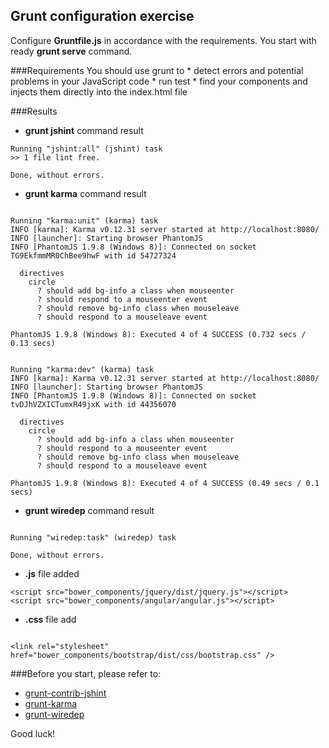 ## Grunt configuration exercise

Configure **Gruntfile.js** in accordance with the requirements. You start with ready **grunt serve** command.

###Requirements
You should use grunt to 
    * detect errors and potential problems in your JavaScript code
    * run test
    * find your components and injects them directly into the index.html file 
        
###Results
* **grunt jshint** command result

```
Running "jshint:all" (jshint) task
>> 1 file lint free.

Done, without errors.

```
* **grunt karma** command result

```

Running "karma:unit" (karma) task
INFO [karma]: Karma v0.12.31 server started at http://localhost:8080/
INFO [launcher]: Starting browser PhantomJS
INFO [PhantomJS 1.9.8 (Windows 8)]: Connected on socket TG9EkfmmMR0ChBee9hwF with id 54727324

  directives
    circle
      ? should add bg-info a class when mouseenter
      ? should respond to a mouseenter event
      ? should remove bg-info class when mouseleave
      ? should respond to a mouseleave event

PhantomJS 1.9.8 (Windows 8): Executed 4 of 4 SUCCESS (0.732 secs / 0.13 secs)


Running "karma:dev" (karma) task
INFO [karma]: Karma v0.12.31 server started at http://localhost:8080/
INFO [launcher]: Starting browser PhantomJS
INFO [PhantomJS 1.9.8 (Windows 8)]: Connected on socket tvDJhVZXICTumxR49jxK with id 44356070

  directives
    circle
      ? should add bg-info a class when mouseenter
      ? should respond to a mouseenter event
      ? should remove bg-info class when mouseleave
      ? should respond to a mouseleave event

PhantomJS 1.9.8 (Windows 8): Executed 4 of 4 SUCCESS (0.49 secs / 0.1 secs)

```

* **grunt wiredep** command result

```

Running "wiredep:task" (wiredep) task

Done, without errors.

```

* **.js** file added

```
<script src="bower_components/jquery/dist/jquery.js"></script>
<script src="bower_components/angular/angular.js"></script>

```

* **.css** file add
```

<link rel="stylesheet" href="bower_components/bootstrap/dist/css/bootstrap.css" />

```

###Before you start, please refer to:
* [grunt-contrib-jshint](https://github.com/gruntjs/grunt-contrib-jshint)
* [grunt-karma](https://github.com/karma-runner/grunt-karma)
* [grunt-wiredep](https://github.com/stephenplusplus/grunt-wiredep)

Good luck!
